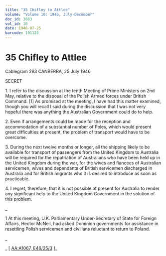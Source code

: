 ```yaml
---
title: "35 Chifley to Attlee"
volume: "Volume 10: 1946, July-December"
doc_id: 3883
vol_id: 10
date: 1946-07-25
barcode: 191128
---
```


# 35 Chifley to Attlee

Cablegram 283 CANBERRA, 25 July 1946

SECRET

1\. I refer to the discussion at the tenth Meeting of Prime Ministers on 2nd May, relative to the disposal of the Polish Armed forces under British Command. [1] As promised at the meeting, I have had this matter examined, though you will recall I said during the discussion that I was not very hopeful there was anything the Australian Government could do to help.

2\. Even if arrangements could be made for the reception and accommodation of a substantial number of Poles, which would present great difficulties at present, the problem of transport would have to be overcome.

3\. During the next twelve months or longer, all the shipping likely to be available for transport of passengers from the United Kingdom to Australia will be required for the repatriation of Australians who have been held up in the United Kingdom during the war, for the wives and fiancees of Australian servicemen, wives and dependants of British servicemen discharged in Australia and for British migrants who it is desired to introduce as soon as practicable.

4\. I regret, therefore, that it is not possible at present for Australia to render any significant help to the United Kingdom Government in the solution of this problem.

_

1 At this meeting, U.K. Parliamentary Under-Secretary of State for Foreign Affairs, Hector McNeil, had asked Dominion governments for assistance in resettling Polish servicemen and civilians reluctant to return to Poland.

_

_ [ [AA:A1067, E46/25/3](http://www.naa.gov.au/cgi-bin/Search?O=I&Number=191128) ]_
